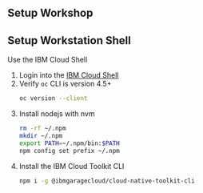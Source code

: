 ## Setup Workshop

## Setup Workstation Shell

Use the IBM Cloud Shell

1. Login into the [IBM Cloud Shell](https://cloud.ibm.com/shell)
1. Verify `oc` CLI is version 4.5+
    ```bash
    oc version --client
    ```
1. Install nodejs with nvm
    ```bash
    rm -rf ~/.npm
    mkdir ~/.npm
    export PATH=~/.npm/bin:$PATH
    npm config set prefix ~/.npm
    ```
1. Install the IBM Cloud Toolkit CLI
    ```bash
    npm i -g @ibmgaragecloud/cloud-native-toolkit-cli
    ```
